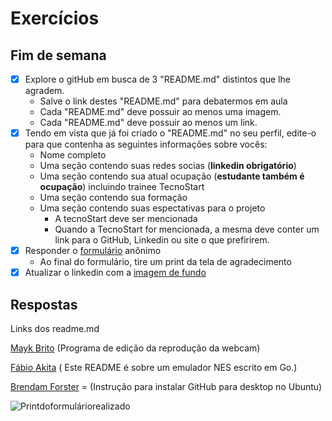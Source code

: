 # Exercícios

## Fim de semana

- [x] Explore o gitHub em busca de 3 "README.md" distintos que lhe agradem.
   - Salve o link destes "README.md" para debatermos em aula
   - Cada "README.md" deve possuir ao menos uma imagem.
   - Cada "README.md" deve possuir ao menos um link.
- [x] Tendo em vista que já foi criado o "README.md" no seu perfil, edite-o para que contenha as seguintes informações sobre vocês:
   - Nome completo
   - Uma seção contendo suas redes socias (**linkedin obrigatório**)
   - Uma seção contendo sua atual ocupação (**estudante também é ocupação**) incluindo trainee TecnoStart
   - Uma seção contendo sua formação
   - Uma seção contendo suas espectativas para o projeto 
      - A tecnoStart deve ser mencionada
      - Quando a TecnoStart for mencionada, a mesma deve conter um link para o GitHub, Linkedin ou site o que prefirirem.
- [x] Responder o [formulário](https://forms.gle/BKAxy65eVQFeFAHQ6) anônimo
    - Ao final do formulário, tire um print da tela de agradecimento
- [x] Atualizar o linkedin com a [imagem de fundo](https://raw.githubusercontent.com/tecno-start/react-02-alunos/main/00_INTRO/aula-01/ImgFundoLinkedin.jpeg?token=AOXMT563HEYG54Y4N7YJFI3A36LOA)

## Respostas

Links dos readme.md

[Mayk Brito](https://github.com/maykbrito/mini-video-me)  (Programa de edição da reprodução da webcam)

[Fábio Akita](https://github.com/akitaonrails/nes)  ( Este README é sobre um emulador NES escrito em Go.)       

[Brendam Forster](https://github.com/shiftkey/desktop) =  (Instrução para instalar GitHub para desktop no Ubuntu)

![Printdoformuláriorealizado]() 
